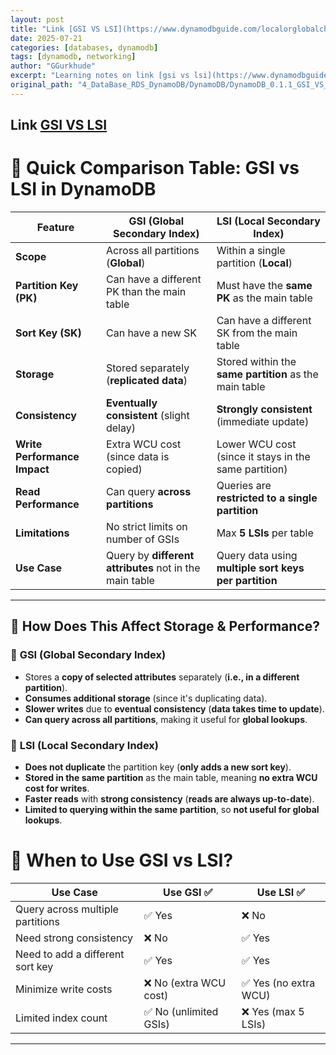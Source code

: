 ```yaml
---
layout: post
title: "Link [GSI VS LSI](https://www.dynamodbguide.com/localorglobalchoosingasecondaryindextypeindynamodb/)"
date: 2025-07-21
categories: [databases, dynamodb]
tags: [dynamodb, networking]
author: "GGurkhude"
excerpt: "Learning notes on link [gsi vs lsi](https://www.dynamodbguide.com/localorglobalchoosingasecondaryindextypeindynamodb/)"
original_path: "4_DataBase_RDS_DynamoDB/DynamoDB/DynamoDB_0.1.1_GSI_VS_LSI_.md"
---
```


## Link [GSI VS LSI](https://www.dynamodbguide.com/local-or-global-choosing-a-secondary-index-type-in-dynamo-db/)

# 🚀 Quick Comparison Table: GSI vs LSI in DynamoDB

| **Feature**              | **GSI (Global Secondary Index)**   | **LSI (Local Secondary Index)** |
|--------------------------|----------------------------------|----------------------------------|
| **Scope**               | Across all partitions (**Global**) | Within a single partition (**Local**) |
| **Partition Key (PK)**  | Can have a different PK than the main table | Must have the **same PK** as the main table |
| **Sort Key (SK)**       | Can have a new SK | Can have a different SK from the main table |
| **Storage**            | Stored separately (**replicated data**) | Stored within the **same partition** as the main table |
| **Consistency**        | **Eventually consistent** (slight delay) | **Strongly consistent** (immediate update) |
| **Write Performance Impact** | Extra WCU cost (since data is copied) | Lower WCU cost (since it stays in the same partition) |
| **Read Performance**   | Can query **across partitions** | Queries are **restricted to a single partition** |
| **Limitations**        | No strict limits on number of GSIs | Max **5 LSIs** per table |
| **Use Case**          | Query by **different attributes** not in the main table | Query data using **multiple sort keys per partition** |

---


## 📌 How Does This Affect Storage & Performance?

### 🚀 **GSI (Global Secondary Index)**
- Stores a **copy of selected attributes** separately (**i.e., in a different partition**).
- **Consumes additional storage** (since it's duplicating data).
- **Slower writes** due to **eventual consistency** (**data takes time to update**).
- **Can query across all partitions**, making it useful for **global lookups**.

### 🚀 **LSI (Local Secondary Index)**
- **Does not duplicate** the partition key (**only adds a new sort key**).
- **Stored in the same partition** as the main table, meaning **no extra WCU cost for writes**.
- **Faster reads** with **strong consistency** (**reads are always up-to-date**).
- **Limited to querying within the same partition**, so **not useful for global lookups**.

# 📌 When to Use GSI vs LSI?

| **Use Case**                          | **Use GSI** ✅ | **Use LSI** ✅ |
|----------------------------------------|---------------|---------------|
| Query across multiple partitions       | ✅ Yes        | ❌ No         |
| Need strong consistency                | ❌ No         | ✅ Yes        |
| Need to add a different sort key       | ✅ Yes        | ✅ Yes        |
| Minimize write costs                   | ❌ No (extra WCU cost) | ✅ Yes (no extra WCU) |
| Limited index count                     | ✅ No (unlimited GSIs) | ❌ Yes (max 5 LSIs) |

---